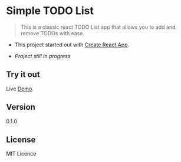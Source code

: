 # Simple TODO List

> This is a classic react TODO List app that allows you to add and remove TODOs with ease.

- This project started out with [Create React App](https://github.com/facebook/create-react-app).<br>

- _Project still in progress_

## Try it out

Live [Demo]("https://todolist.netlify.com").

## Version

0.1.0

## License

MIT Licence
